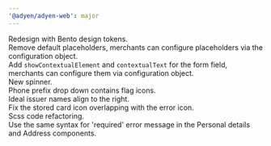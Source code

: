 ```yaml
---
'@adyen/adyen-web': major
---
```


Redesign with Bento design tokens.\
Remove default placeholders, merchants can configure placeholders via the configuration object.\
Add `showContextualElement` and `contextualText` for the form field, merchants can configure them via configuration object.\
New spinner.\
Phone prefix drop down contains flag icons.\
Ideal issuer names align to the right.\
Fix the stored card icon overlapping with the error icon.\
Scss code refactoring.\
Use the same syntax for 'required' error message in the Personal details and Address components.